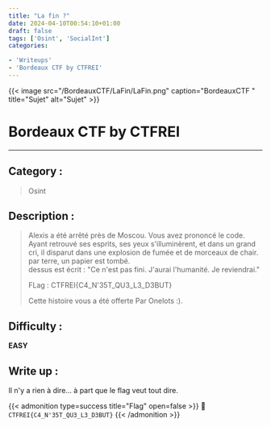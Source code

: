 ```yaml
---
title: "La fin ?"
date: 2024-04-10T00:54:10+01:00
draft: false
tags: ['Osint', 'SocialInt']
categories:

- 'Writeups'
- 'Bordeaux CTF by CTFREI'
---
```


{{< image src="/BordeauxCTF/LaFin/LaFin.png" caption="BordeauxCTF " title="Sujet" alt="Sujet" >}}

# Bordeaux CTF by CTFREI

---

## Category :

> Osint

## Description :

> Alexis a été arrêté près de Moscou. Vous avez prononcé le code. Ayant retrouvé ses esprits, ses yeux s'illuminèrent, et dans un grand cri, il disparut dans une explosion de fumée et de morceaux de chair.  
> par terre, un papier est tombé.  
> dessus est écrit : "Ce n'est pas fini. J'aurai l'humanité. Je reviendrai."
> 
> 
> 
> FLag : CTFREI{C4_N'35T_QU3_L3_D3BUT}
> 
> 
> Cette histoire vous a été offerte Par Onelots :).

## Difficulty :

**EASY**

## Write up :

Il n'y a rien à dire... à part que le flag veut tout dire.



{{< admonition type=success title="Flag" open=false >}}
:triangular_flag_on_post: `CTFREI{C4_N'35T_QU3_L3_D3BUT}`
{{< /admonition >}}

